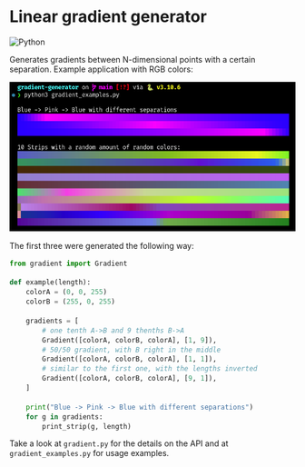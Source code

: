 # Linear gradient generator

![Python](https://img.shields.io/static/v1?message=3.x&logo=python&labelColor=5c5c5c&color=1182c3&logoColor=white&label=%20)

Generates gradients between N-dimensional points with a certain separation. Example application with RGB colors:

![screenshot of the examples output](doc-assets/gradient_examples.png)

The first three were generated the following way:

```python
from gradient import Gradient

def example(length):
    colorA = (0, 0, 255)
    colorB = (255, 0, 255)

    gradients = [
        # one tenth A->B and 9 thenths B->A
        Gradient([colorA, colorB, colorA], [1, 9]),
        # 50/50 gradient, with B right in the middle
        Gradient([colorA, colorB, colorA], [1, 1]),
        # similar to the first one, with the lengths inverted
        Gradient([colorA, colorB, colorA], [9, 1]),
    ]

    print("Blue -> Pink -> Blue with different separations")
    for g in gradients:
        print_strip(g, length)
```

Take a look at `gradient.py` for the details on the API and at `gradient_examples.py` for usage examples.

